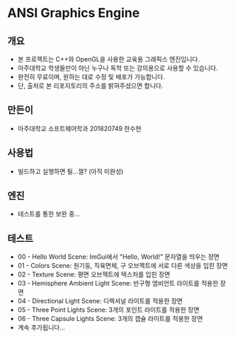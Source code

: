 # ANSI Graphics Engine

## 개요
* 본 프로젝트는 C++와 OpenGL을 사용한 교육용 그래픽스 엔진입니다.
* 아주대학교 학생들만이 아닌 누구나 독학 또는 강의용으로 사용할 수 있습니다.
* 완전히 무료이며, 원하는 대로 수정 및 배포가 가능합니다.
* 단, 출처로 본 리포지토리의 주소를 밝혀주셨으면 합니다.

## 만든이
* 아주대학교 소프트웨어학과 201820749 한수현

## 사용법
* 빌드하고 실행하면 될...껄? (아직 미완성)

## 엔진
* 테스트를 통한 보완 중...

## 테스트
* 00 - Hello World Scene: ImGui에서 "Hello, World!" 문자열을 띄우는 장면
* 01 - Colors Scene: 원기둥, 직육면체, 구 오브젝트에 서로 다른 색상을 입힌 장면
* 02 - Texture Scene: 평면 오브젝트에 텍스처를 입힌 장면
* 03 - Hemisphere Ambient Light Scene: 반구형 앰비언트 라이트를 적용한 장면
* 04 - Directional Light Scene: 디렉셔널 라이트를 적용한 장면
* 05 - Three Point Lights Scene: 3개의 포인트 라이트를 적용한 장면
* 06 - Three Capsule Lights Scene: 3개의 캡슐 라이트를 적용한 장면
* 계속 추가됩니다...

